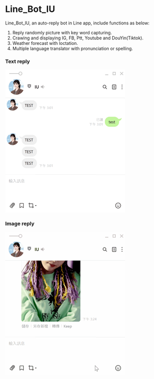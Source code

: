 # Line_Bot_IU
Line_Bot_IU, an auto-reply bot in Line app, include functions as below:
1. Reply randomly picture with key word capturing.
2. Crawing and displaying IG, FB, Ptt, Youtube and DouYin(Tiktok).
3. Weather forecast with loctation.
4. Multiple language translator with pronunciation or spelling.

### Text reply
<img src="https://github.com/m1596284/Line_Bot/blob/master/Line_text_reply.gif" width="386" height="459">

### Image reply
<img src="https://github.com/m1596284/Line_Bot/blob/master/Line_image_reply.gif" width="386" height="459">
